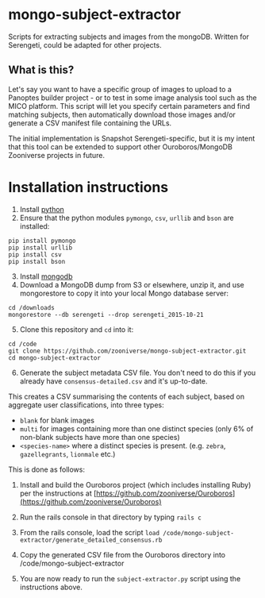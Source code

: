 # mongo-subject-extractor
Scripts for extracting subjects and images from the mongoDB. Written for Serengeti, could be adapted for other projects.

## What is this?
Let's say you want to have a specific group of images to upload to a Panoptes builder project - or to test in some image analysis tool such as the MICO platform.
This script will let you specify certain parameters and find matching subjects, then automatically download those images and/or generate a CSV manifest file containing the URLs.

The initial implementation is Snapshot Serengeti-specific, but it is my intent that this tool can be extended to support other Ouroboros/MongoDB Zooniverse projects in future.

# Installation instructions

1. Install [python](https://www.python.org/downloads/)
2. Ensure that the python modules `pymongo`, `csv`, `urllib` and `bson` are installed:
```
pip install pymongo
pip install urllib
pip install csv
pip install bson
```
3. Install [mongodb](https://docs.mongodb.org/manual/installation/)
4. Download a MongoDB dump from S3 or elsewhere, unzip it, and use mongorestore to copy it into your local Mongo database server:
```
cd /downloads
mongorestore --db serengeti --drop serengeti_2015-10-21
```
5. Clone this repository and `cd` into it:
```
cd /code
git clone https://github.com/zooniverse/mongo-subject-extractor.git
cd mongo-subject-extractor
```
6. Generate the subject metadata CSV file. You don't need to do this if you already have `consensus-detailed.csv` and it's up-to-date.

This creates a CSV summarising the contents of each subject, based on aggregate user classifications, into three types: 
  - `blank` for blank images
  - `multi` for images containing more than one distinct species (only 6% of non-blank subjects have more than one species)
  - `<species-name>` where a distinct species is present. (e.g. `zebra`, `gazellegrants`, `lionmale` etc.)

This is done as follows:
  1. Install and build the Ouroboros project (which includes installing Ruby) per the instructions at [https://github.com/zooniverse/Ouroboros](https://github.com/zooniverse/Ouroboros)
  2. Run the rails console in that directory by typing `rails c`
  3. From the rails console, load the script `load /code/mongo-subject-extractor/generate_detailed_consensus.rb`
  4. Copy the generated CSV file from the Ouroboros directory into /code/mongo-subject-extractor

7. You are now ready to run the `subject-extractor.py` script using the instructions above.
